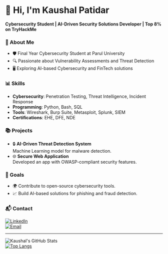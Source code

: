 # 👋 Hi, I'm Kaushal Patidar  
**Cybersecurity Student | AI-Driven Security Solutions Developer | Top 8% on TryHackMe**

### 🌟 About Me
- 🛡️ Final Year Cybersecurity Student at Parul University  
- 🔍 Passionate about Vulnerability Assessments and Threat Detection  
- 🖥️ Exploring AI-based Cybersecurity and FinTech solutions  

### 📊 Skills  
- **Cybersecurity**: Penetration Testing, Threat Intelligence, Incident Response  
- **Programming**: Python, Bash, SQL  
- **Tools**: Wireshark, Burp Suite, Metasploit, Splunk, SIEM  
- **Certifications**: EHE, DFE, NDE  

### 📚 Projects  
- 🔒 **AI-Driven Threat Detection System**  
  Machine Learning model for malware detection.  
- 🌐 **Secure Web Application**  
  Developed an app with OWASP-compliant security features.  

### 🎯 Goals  
- 🌍 Contribute to open-source cybersecurity tools.  
- 📈 Build AI-based solutions for phishing and fraud detection.  

### 📬 Contact  
[![LinkedIn](https://img.shields.io/badge/-LinkedIn-blue?style=flat&logo=linkedin)](https://www.linkedin.com/in/kaushal-patidar-7ab95b235/)  
[![Email](https://img.shields.io/badge/-Email-red?style=flat&logo=gmail)](mailto:Kenilpatidar19@gmail.com)  

---

![Kaushal's GitHub Stats](https://github-readme-stats.vercel.app/api?username=KaushalPatidar&show_icons=true&theme=radical)  
[![Top Langs](https://github-readme-stats.vercel.app/api/top-langs/?username=anuraghazra)](https://github.com/anuraghazra/github-readme-stats)
